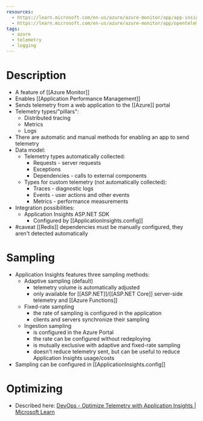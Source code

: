 ```yaml
---
resources:
  - https://learn.microsoft.com/en-us/azure/azure-monitor/app/app-insights-overview
  - https://learn.microsoft.com/en-us/azure/azure-monitor/app/opentelemetry-overview?tabs=aspnetcore
tags:
  - azure
  - telemetry
  - logging
---
```

# Description
- A feature of [[Azure Monitor]]
- Enables [[Application Performance Management]]
- Sends telemetry from a web application to the [[Azure]] portal
- Telemetry types/"pillars":
	- Distributed tracing
	- Metrics
	- Logs
- There are automatic and manual methods for enabling an app to send telemetry
- Data model:
	- Telemetry types automatically collected:
		- Requests - server requests
		- Exceptions
		- Dependencies - calls to external components
	- Types for custom telemetry (not automatically collected):
		- Traces - diagnostic logs
		- Events - user actions and other events
		- Metrics - performance measurements
- Integration possibilities:
	- Application Insights ASP.NET SDK
		- Configured by [[ApplicationInsights.config]]
- #caveat [[Redis]] dependencies must be manually configured, they aren't detected automatically
# Sampling
- Application Insights features three sampling methods:
	- Adaptive sampling (default)
		- telemetry volume is automatically adjusted
		- only available for [[ASP.NET]]/[[ASP.NET Core]] server-side telemetry and [[Azure Functions]]
	- Fixed-rate sampling
		- the rate of sampling is configured in the application
		- clients and servers synchronize their sampling
	- Ingestion sampling
		- is configured in the Azure Portal
		- the rate can be configured without redeploying
		- is mutually exclusive with adaptive and fixed-rate sampling
		- doesn't reduce telemetry sent, but can be useful to reduce Application Insights usage/costs
- Sampling can be configured in [[ApplicationInsights.config]]
# Optimizing
- Described here: [DevOps - Optimize Telemetry with Application Insights | Microsoft Learn](https://learn.microsoft.com/en-us/archive/msdn-magazine/2017/may/devops-optimize-telemetry-with-application-insights)